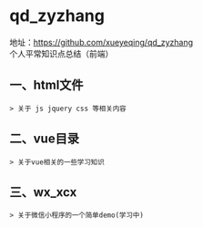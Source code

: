 # qd_zyzhang
地址：https://github.com/xueyeqing/qd_zyzhang
个人平常知识点总结（前端）

## 一、html文件
    > 关于 js jquery css 等相关内容

## 二、vue目录
    > 关于vue相关的一些学习知识

## 三、wx_xcx
    > 关于微信小程序的一个简单demo(学习中)